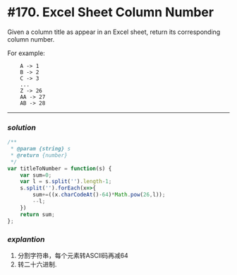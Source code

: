 # #170. Excel Sheet Column Number
Given a column title as appear in an Excel sheet, return its corresponding column number.

For example:
```
    A -> 1
    B -> 2
    C -> 3
    ...
    Z -> 26
    AA -> 27
    AB -> 28 
```
<hr>  

### _*solution*_
```javascript
/**
 * @param {string} s
 * @return {number}
 */
var titleToNumber = function(s) {
    var sum=0;
    var l = s.split('').length-1;
    s.split('').forEach(x=>{
        sum+=((x.charCodeAt()-64)*Math.pow(26,l));
        --l;
    })
    return sum;
};
```

### _*explantion*_
1. 分割字符串，每个元素转ASCII码再减64
2. 转二十六进制.
